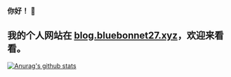 ### 你好！ 👋
## 我的个人网站在 [blog.bluebonnet27.xyz](https://bluebonnet27.github.io/)，欢迎来看看。
[![Anurag's github stats](https://github-readme-stats.vercel.app/api?username=bluebonnet27&show_icons=true)](https://github.com/anuraghazra/github-readme-stats)

<!--
**bluebonnet27/bluebonnet27** is a ✨ _special_ ✨ repository because its `README.md` (this file) appears on your GitHub profile.

Here are some ideas to get you started:

- 🔭 I’m currently working on ...
- 🌱 I’m currently learning ...
- 👯 I’m looking to collaborate on ...
- 🤔 I’m looking for help with ...
- 💬 Ask me about ...
- 📫 How to reach me: ...
- 😄 Pronouns: ...
- ⚡ Fun fact: ...
-->

